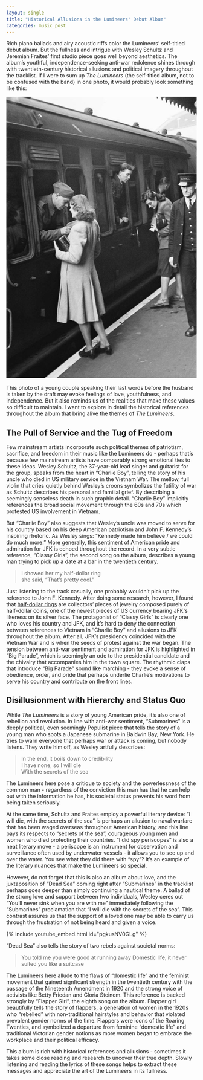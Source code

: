 ```yaml
---
layout: single
title: "Historical Allusions in the Lumineers' Debut Album"
categories: music_post 
---
```


Rich piano ballads and airy acoustic riffs color the Lumineers’ self-titled debut album. But the fullness and intrigue with Wesley Schultz and Jeremiah Fraites’ first studio piece goes well beyond aesthetics. The album’s youthful, independence-seeking anti-war redolence shines through with twentieth-century historical allusions and political imagery throughout the tracklist. If I were to sum up *The Lumineers* (the self-titled album, not to be confused with the band) in one photo, it would probably look something like this:

![](/assets/images/soldier.jpg)

This photo of a young couple speaking their last words before the husband is taken by the draft may evoke feelings of love, youthfulness, and independence. But it also reminds us of the realities that make these values so difficult to maintain. I want to explore in detail the historical references throughout the album that bring alive the themes of *The Lumineers*. 

## The Pull of Service and the Tug of Freedom
Few mainstream artists incorporate such political themes of patriotism, sacrifice, and freedom in their music like the Lumineers do - perhaps that’s because few mainstream artists have comparably strong emotional ties to these ideas. Wesley Schultz, the 37-year-old lead singer and guitarist for the group, speaks from the heart in “Charlie Boy”, telling the story of his uncle who died in US military service in the Vietnam War. The mellow, full violin that cries quietly behind Wesley’s croons symbolizes the futility of war as Schultz describes his personal and familial grief. By describing a seemingly senseless death in such graphic detail. “Charlie Boy” implicitly references the broad social movement through the 60s and 70s which protested US involvement in Vietnam.  

But “Charlie Boy” also suggests that Wesley’s uncle was moved to serve for his country based on his deep American patriotism and John F. Kennedy’s inspiring rhetoric. As Wesley sings: “Kennedy made him believe / we could do much more.” More generally, this sentiment of American pride and admiration for JFK is echoed throughout the record. In a very subtle reference, “Classy Girls”, the second song on the album, describes a young man trying to pick up a date at a bar in the twentieth century. 

> I showed her my half-dollar ring  
> she said, “That’s pretty cool.” 

Just listening to the track casually, one probably wouldn’t pick up the reference to John F. Kennedy. After doing some research, however, I found that [half-dollar rings](https://www.coinjewelryco.com/products/1971-2017-jfk-half-dollar-coin-ring-hand-made-usa-sizes-8-5-to-15) are collectors’ pieces of jewelry composed purely of half-dollar coins, one of the newest pieces of US currency bearing JFK's likeness on its silver face. The protagonist of “Classy Girls” is clearly one who loves his country and JFK, and it’s hard to deny the connection between references to Vietnam in “Charlie Boy” and allusions to JFK throughout the album. After all, JFK’s presidency coincided with the Vietnam War and is when the seeds of protest against the war began. The tension between anti-war sentiment and admiration for JFK is highlighted in “Big Parade”, which is seemingly an ode to the presidential candidate and the chivalry that accompanies him in the town square. The rhythmic claps that introduce “Big Parade” sound like marching - they evoke a sense of obedience, order, and pride that perhaps underlie Charlie’s motivations to serve his country and contribute on the front lines.

## Disillusionment with Hierarchy and Status Quo 
While *The Lumineers* is a story of young American pride, it’s also one of rebellion and revolution. In line with anti-war sentiment, “Submarines” is a deeply political, even seemingly Populist piece that tells the story of a young man who spots a Japanese submarine in Baldwin Bay, New York. He tries to warn everyone that perhaps war or attack is coming, but nobody listens. They write him off, as Wesley artfully describes:
 
> In the end, it boils down to credibility  
> I have none, so I will die  
> With the secrets of the sea 

The Lumineers here pose a critique to society and the powerlessness of the common man - regardless of the conviction this man has that he can help out with the information he has, his societal status prevents his word from being taken seriously. 

At the same time, Schultz and Fraites employ a powerful literary device: “I will die, with the secrets of the sea” is perhaps an allusion to naval warfare that has been waged overseas throughout American history, and this line pays its respects to “secrets of the sea”, courageous young men and women who died protecting their countries. “I did spy periscopes” is also a neat literary move - a periscope is an instrument for observation and surveillance often used by underwater vessels - it allows you to see up and over the water. You see what they did there with “spy”? It’s an example of the literary nuances that make the Lumineers so special. 

However, do not forget that this is also an album about love, and the juxtaposition of “Dead Sea” coming right after “Submarines” in the tracklist perhaps goes deeper than simply continuing a nautical theme. A ballad of the strong love and support between two individuals, Wesley ceres out “You’ll never sink when you are with me” immediately following the “Submarines” proclamation that “I will die with the secrets of the sea”. This contrast assures us that the support of a loved one may be able to carry us through the frustration of not being heard and given a voice. 

{% include youtube_embed.html id="pgkusNV0GLg" %} 

“Dead Sea” also tells the story of two rebels against societal norms:

> You told me you were good at running away 
> Domestic life, it never suited you like a suitcase

The Lumineers here allude to the flaws of “domestic life” and the feminist movement that gained signficant strength in the twentieth century with the passage of the Nineteenth Amendment in 1920 and the strong voice of activists like Betty Friedan and Gloria Steinem. This reference is backed strongly by “Flapper Girl”, the eighth song on the album. Flapper girl beautifully tells the story of flappers, a generation of women in the 1920s who “rebelled” with non-traditional hairstyles and behavior that violated prevalent gender norms of the time. Flappers were icons of the Roaring Twenties, and symbolized a departure from feminine “domestic life” and traditional Victorian gender notions as more women began to embrace the workplace and their political efficacy. 

This album is rich with historical references and allusions - sometimes it takes some close reading and research to uncover their true depth. Slowly listening and reading the lyrics of these songs helps to extract these messages and appreciate the art of the Lumineers in its fullness. 
